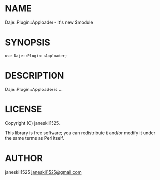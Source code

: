 
# NAME

Daje::Plugin::Apploader - It's new $module

# SYNOPSIS

    use Daje::Plugin::Apploader;

# DESCRIPTION

Daje::Plugin::Apploader is ...

# LICENSE

Copyright (C) janeskil1525.

This library is free software; you can redistribute it and/or modify
it under the same terms as Perl itself.

# AUTHOR

janeskil1525 <janeskil1525@gmail.com>
